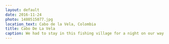 ```yaml
---
layout: default
date: 2016-11-24
photo: 1480515077.jpg
location_text: Cabo de la Vela, Colombia
title: Cabo De La Vela
caption: We had to stay in this fishing village for a night on our way to the Punta Gallinas. This town is very small and has nothing to offer except nice sunsets, usual fish meals and hammocks.
---
```

